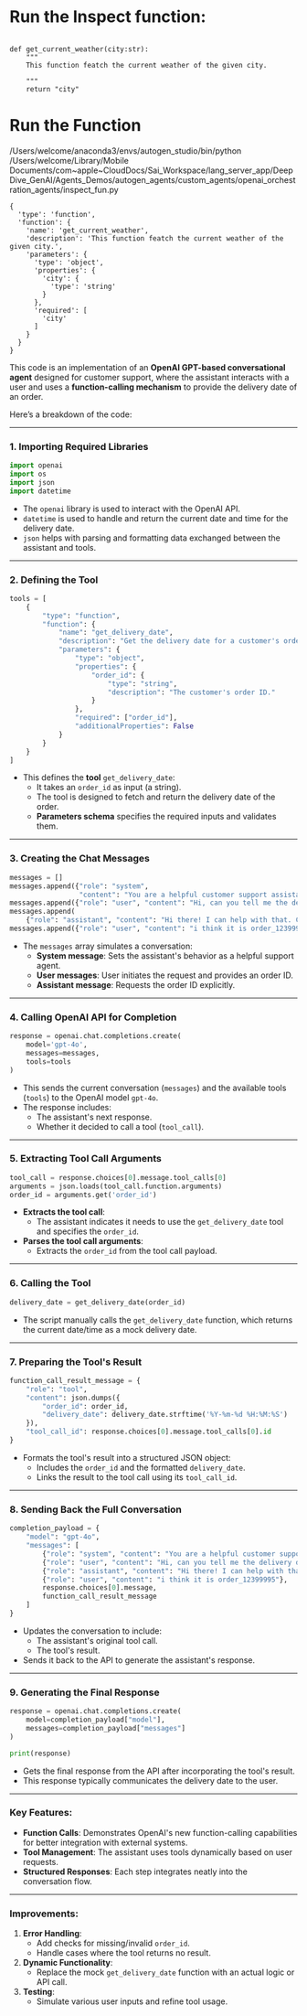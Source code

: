 # Run the Inspect function:

```

def get_current_weather(city:str):
    """
    This function featch the current weather of the given city.

    """
    return "city"

```


# Run the Function
/Users/welcome/anaconda3/envs/autogen_studio/bin/python /Users/welcome/Library/Mobile Documents/com~apple~CloudDocs/Sai_Workspace/lang_server_app/DeepDive_GenAI/Agents_Demos/autogen_agents/custom_agents/openai_orchestration_agents/inspect_fun.py 


```
{
  'type': 'function',
  'function': {
    'name': 'get_current_weather',
    'description': 'This function featch the current weather of the given city.',
    'parameters': {
      'type': 'object',
      'properties': {
        'city': {
          'type': 'string'
        }
      },
      'required': [
        'city'
      ]
    }
  }
}

```


This code is an implementation of an **OpenAI GPT-based conversational agent** designed for customer support, where the assistant interacts with a user and uses a **function-calling mechanism** to provide the delivery date of an order.

Here’s a breakdown of the code:

---

### 1. **Importing Required Libraries**
```python
import openai
import os
import json
import datetime
```
- The `openai` library is used to interact with the OpenAI API.
- `datetime` is used to handle and return the current date and time for the delivery date.
- `json` helps with parsing and formatting data exchanged between the assistant and tools.

---

### 2. **Defining the Tool**
```python
tools = [
    {
        "type": "function",
        "function": {
            "name": "get_delivery_date",
            "description": "Get the delivery date for a customer's order. Call this whenever you need to know the delivery date, for example when a customer asks 'Where is my package'",
            "parameters": {
                "type": "object",
                "properties": {
                    "order_id": {
                        "type": "string",
                        "description": "The customer's order ID."
                    }
                },
                "required": ["order_id"],
                "additionalProperties": False
            }
        }
    }
]
```
- This defines the **tool** `get_delivery_date`:
  - It takes an `order_id` as input (a string).
  - The tool is designed to fetch and return the delivery date of the order.
  - **Parameters schema** specifies the required inputs and validates them.

---

### 3. **Creating the Chat Messages**
```python
messages = []
messages.append({"role": "system",
                 "content": "You are a helpful customer support assistant. Use the supplied tools to assist the user."})
messages.append({"role": "user", "content": "Hi, can you tell me the delivery date for my order?"})
messages.append(
    {"role": "assistant", "content": "Hi there! I can help with that. Can you please provide your order ID?"})
messages.append({"role": "user", "content": "i think it is order_12399995"})
```
- The `messages` array simulates a conversation:
  - **System message**: Sets the assistant's behavior as a helpful support agent.
  - **User messages**: User initiates the request and provides an order ID.
  - **Assistant message**: Requests the order ID explicitly.

---

### 4. **Calling OpenAI API for Completion**
```python
response = openai.chat.completions.create(
    model='gpt-4o',
    messages=messages,
    tools=tools
)
```
- This sends the current conversation (`messages`) and the available tools (`tools`) to the OpenAI model `gpt-4o`.
- The response includes:
  - The assistant's next response.
  - Whether it decided to call a tool (`tool_call`).

---

### 5. **Extracting Tool Call Arguments**
```python
tool_call = response.choices[0].message.tool_calls[0]
arguments = json.loads(tool_call.function.arguments)
order_id = arguments.get('order_id')
```
- **Extracts the tool call**:
  - The assistant indicates it needs to use the `get_delivery_date` tool and specifies the `order_id`.
- **Parses the tool call arguments**:
  - Extracts the `order_id` from the tool call payload.

---

### 6. **Calling the Tool**
```python
delivery_date = get_delivery_date(order_id)
```
- The script manually calls the `get_delivery_date` function, which returns the current date/time as a mock delivery date.

---

### 7. **Preparing the Tool's Result**
```python
function_call_result_message = {
    "role": "tool",
    "content": json.dumps({
        "order_id": order_id,
        "delivery_date": delivery_date.strftime('%Y-%m-%d %H:%M:%S')
    }),
    "tool_call_id": response.choices[0].message.tool_calls[0].id
}
```
- Formats the tool's result into a structured JSON object:
  - Includes the `order_id` and the formatted `delivery_date`.
  - Links the result to the tool call using its `tool_call_id`.

---

### 8. **Sending Back the Full Conversation**
```python
completion_payload = {
    "model": "gpt-4o",
    "messages": [
        {"role": "system", "content": "You are a helpful customer support assistant. Use the supplied tools to assist the user."},
        {"role": "user", "content": "Hi, can you tell me the delivery date for my order?"},
        {"role": "assistant", "content": "Hi there! I can help with that. Can you please provide your order ID?"},
        {"role": "user", "content": "i think it is order_12399995"},
        response.choices[0].message,
        function_call_result_message
    ]
}
```
- Updates the conversation to include:
  - The assistant's original tool call.
  - The tool's result.
- Sends it back to the API to generate the assistant's response.

---

### 9. **Generating the Final Response**
```python
response = openai.chat.completions.create(
    model=completion_payload["model"],
    messages=completion_payload["messages"]
)

print(response)
```
- Gets the final response from the API after incorporating the tool's result.
- This response typically communicates the delivery date to the user.

---

### Key Features:
- **Function Calls**: Demonstrates OpenAI's new function-calling capabilities for better integration with external systems.
- **Tool Management**: The assistant uses tools dynamically based on user requests.
- **Structured Responses**: Each step integrates neatly into the conversation flow.

---

### Improvements:
1. **Error Handling**:
   - Add checks for missing/invalid `order_id`.
   - Handle cases where the tool returns no result.
2. **Dynamic Functionality**:
   - Replace the mock `get_delivery_date` function with an actual logic or API call.
3. **Testing**:
   - Simulate various user inputs and refine tool usage.
